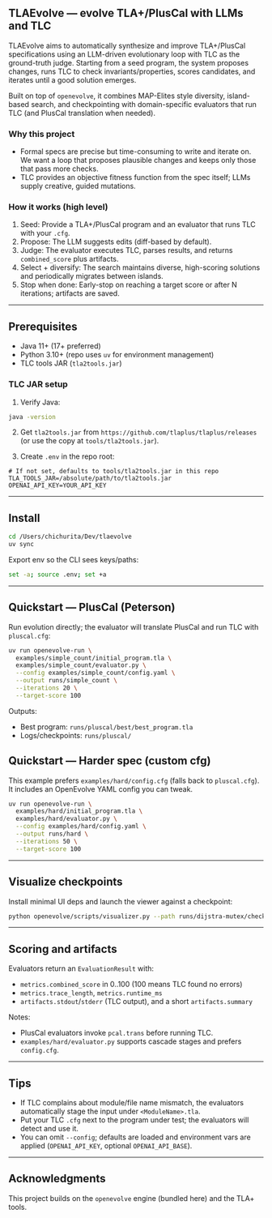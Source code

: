 ## TLAEvolve — evolve TLA+/PlusCal with LLMs and TLC

TLAEvolve aims to automatically synthesize and improve TLA+/PlusCal specifications using an LLM-driven evolutionary loop with TLC as the ground-truth judge. Starting from a seed program, the system proposes changes, runs TLC to check invariants/properties, scores candidates, and iterates until a good solution emerges.

Built on top of `openevolve`, it combines MAP-Elites style diversity, island-based search, and checkpointing with domain-specific evaluators that run TLC (and PlusCal translation when needed).

### Why this project

- Formal specs are precise but time-consuming to write and iterate on. We want a loop that proposes plausible changes and keeps only those that pass more checks.
- TLC provides an objective fitness function from the spec itself; LLMs supply creative, guided mutations.

### How it works (high level)

1. Seed: Provide a TLA+/PlusCal program and an evaluator that runs TLC with your `.cfg`.
2. Propose: The LLM suggests edits (diff-based by default).
3. Judge: The evaluator executes TLC, parses results, and returns `combined_score` plus artifacts.
4. Select + diversify: The search maintains diverse, high-scoring solutions and periodically migrates between islands.
5. Stop when done: Early-stop on reaching a target score or after N iterations; artifacts are saved.

---

## Prerequisites

- Java 11+ (17+ preferred)
- Python 3.10+ (repo uses `uv` for environment management)
- TLC tools JAR (`tla2tools.jar`)

### TLC JAR setup

1. Verify Java:

```bash
java -version
```

2. Get `tla2tools.jar` from `https://github.com/tlaplus/tlaplus/releases` (or use the copy at `tools/tla2tools.jar`).

3. Create `.env` in the repo root:

```
# If not set, defaults to tools/tla2tools.jar in this repo
TLA_TOOLS_JAR=/absolute/path/to/tla2tools.jar
OPENAI_API_KEY=YOUR_API_KEY
```

---

## Install

```bash
cd /Users/chichurita/Dev/tlaevolve
uv sync
```

Export env so the CLI sees keys/paths:

```bash
set -a; source .env; set +a
```

---

## Quickstart — PlusCal (Peterson)

Run evolution directly; the evaluator will translate PlusCal and run TLC with `pluscal.cfg`:

```bash
uv run openevolve-run \
  examples/simple_count/initial_program.tla \
  examples/simple_count/evaluator.py \
  --config examples/simple_count/config.yaml \
  --output runs/simple_count \
  --iterations 20 \
  --target-score 100
```

Outputs:

- Best program: `runs/pluscal/best/best_program.tla`
- Logs/checkpoints: `runs/pluscal/`

## Quickstart — Harder spec (custom cfg)

This example prefers `examples/hard/config.cfg` (falls back to `pluscal.cfg`). It includes an OpenEvolve YAML config you can tweak.

```bash
uv run openevolve-run \
  examples/hard/initial_program.tla \
  examples/hard/evaluator.py \
  --config examples/hard/config.yaml \
  --output runs/hard \
  --iterations 50 \
  --target-score 100
```

---

## Visualize checkpoints

Install minimal UI deps and launch the viewer against a checkpoint:

```bash
python openevolve/scripts/visualizer.py --path runs/dijstra-mutex/checkpoints/checkpoint_20
```

---

## Scoring and artifacts

Evaluators return an `EvaluationResult` with:

- `metrics.combined_score` in 0..100 (100 means TLC found no errors)
- `metrics.trace_length`, `metrics.runtime_ms`
- `artifacts.stdout`/`stderr` (TLC output), and a short `artifacts.summary`

Notes:

- PlusCal evaluators invoke `pcal.trans` before running TLC.
- `examples/hard/evaluator.py` supports cascade stages and prefers `config.cfg`.

---

## Tips

- If TLC complains about module/file name mismatch, the evaluators automatically stage the input under `<ModuleName>.tla`.
- Put your TLC `.cfg` next to the program under test; the evaluators will detect and use it.
- You can omit `--config`; defaults are loaded and environment vars are applied (`OPENAI_API_KEY`, optional `OPENAI_API_BASE`).

---

## Acknowledgments

This project builds on the `openevolve` engine (bundled here) and the TLA+ tools.
